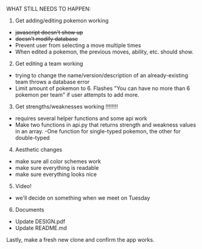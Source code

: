 WHAT STILL NEEDS TO HAPPEN:

1. Get adding/editing pokemon working
  - ~~javascript doesn't show up~~
  - ~~doesn't modify database~~
  - Prevent user from selecting a move multiple times
  - When edited a pokemon, the previous moves, ability, etc. should show.

2. Get editing a team working
  - trying to change the name/version/description of an already-existing team
    throws a database error
  - Limit amount of pokemon to 6. Flashes "You can have no more than 6 pokemon per team" if user attempts to add more.

3. Get strengths/weaknesses working !!!!!!!!
  - requires several helper functions and some api work
  - Make two functions in api.py that returns strength and weakness values in an array. 
       -One function for single-typed pokemon, the other for double-typed

4. Aesthetic changes
  - make sure all color schemes work
  - make sure everything is readable
  - make sure everything looks nice

5. Video!
  - we'll decide on something when we meet on Tuesday
  
6. Documents
  - Update DESIGN.pdf
  - Update README.md
  
Lastly, make a fresh new clone and confirm the app works.
